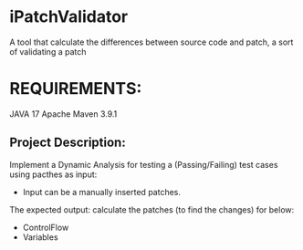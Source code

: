 # iPatchValidator
A tool that calculate the differences between source code and patch, a sort of validating a patch

# REQUIREMENTS:
JAVA 17 
Apache Maven 3.9.1


## Project Description:

Implement a Dynamic Analysis for  testing a (Passing/Failing) test cases using pacthes as input: 
- Input can be a manually inserted patches.

The expected output: calculate the patches (to find the changes) for below:
- ControlFlow
- Variables
